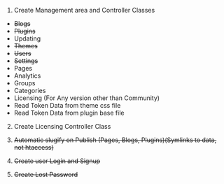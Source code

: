 1. Create Management area and Controller Classes
  - ~~Blogs~~
  - ~~Plugins~~
  - Updating
  - ~~Themes~~
  - ~~Users~~
  - ~~Settings~~
  - Pages
  - Analytics
  - Groups
  - Categories
  - Licensing (For Any version other than Community)
  - Read Token Data from theme css file
  - Read Token Data from plugin base file

2. Create Licensing Controller Class

3. ~~Automatic slugify on Publish (Pages, Blogs, Plugins)(Symlinks to data, not htaccess)~~

4. ~~Create user Login and Signup~~

5. ~~Create Lost Password~~
